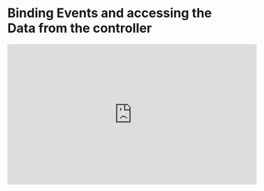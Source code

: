 ﻿# Binding Events and accessing the Data from the controller

<iframe width="560" height="315" src="https://www.youtube.com/embed/Qq7IIRpQrSs?list=PL1DEQjXG2xnKm36EZepT3dIiM5E8s5W0f" frameborder="0" allowfullscreen></iframe>